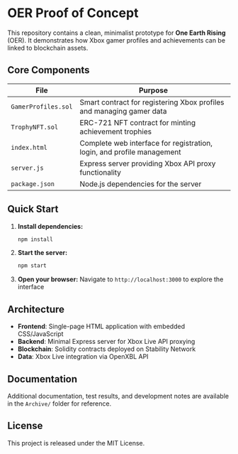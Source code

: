 # OER Proof of Concept

This repository contains a clean, minimalist prototype for **One Earth Rising** (OER). It demonstrates how Xbox gamer profiles and achievements can be linked to blockchain assets.

## Core Components

| File | Purpose |
|------|---------|
| `GamerProfiles.sol` | Smart contract for registering Xbox profiles and managing gamer data |
| `TrophyNFT.sol` | ERC-721 NFT contract for minting achievement trophies |
| `index.html` | Complete web interface for registration, login, and profile management |
| `server.js` | Express server providing Xbox API proxy functionality |
| `package.json` | Node.js dependencies for the server |

## Quick Start

1. **Install dependencies:**
   ```bash
   npm install
   ```

2. **Start the server:**
   ```bash
   npm start
   ```

3. **Open your browser:**
   Navigate to `http://localhost:3000` to explore the interface

## Architecture

- **Frontend**: Single-page HTML application with embedded CSS/JavaScript
- **Backend**: Minimal Express server for Xbox Live API proxying
- **Blockchain**: Solidity contracts deployed on Stability Network
- **Data**: Xbox Live integration via OpenXBL API

## Documentation

Additional documentation, test results, and development notes are available in the `Archive/` folder for reference.

## License

This project is released under the MIT License.

